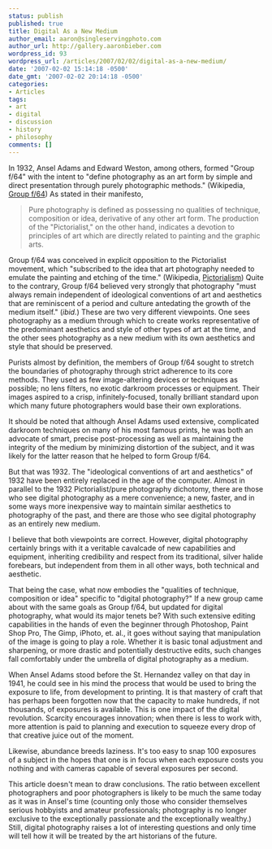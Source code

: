 ```yaml
---
status: publish
published: true
title: Digital As a New Medium
author_email: aaron@singleservingphoto.com
author_url: http://gallery.aaronbieber.com
wordpress_id: 93
wordpress_url: /articles/2007/02/02/digital-as-a-new-medium/
date: '2007-02-02 15:14:18 -0500'
date_gmt: '2007-02-02 20:14:18 -0500'
categories:
- Articles
tags:
- art
- digital
- discussion
- history
- philosophy
comments: []
---
```

In 1932, Ansel Adams and Edward Weston, among others, formed "Group
f/64" with the intent to "define photography as an art form by simple
and direct presentation through purely photographic methods."
(Wikipedia, [Group f/64](http://en.wikipedia.org/wiki/Group_f.64)) As
stated in their manifesto,

> Pure photography is defined as possessing no qualities of technique,
> composition or idea, derivative of any other art form. The production of the
> "Pictorialist," on the other hand, indicates a devotion to principles of art
> which are directly related to painting and the graphic arts.

Group f/64 was conceived in explicit opposition to the Pictorialist
movement, which "subscribed to the idea that art photography needed to
emulate the painting and etching of the time." (Wikipedia,
[Pictorialism](http://en.wikipedia.org/wiki/Pictorialism)) Quite to the
contrary, Group f/64 believed very strongly that photography "must
always remain independent of ideological conventions of art and
aesthetics that are reminiscent of a period and culture antedating the
growth of the medium itself." (_ibid._) These are two very
different viewpoints. One sees photography as a medium through which to
create works representative of the predominant aesthetics and style of
other types of art at the time, and the other sees photography as a new
medium with its own aesthetics and style that should be preserved.

Purists almost by definition, the members of Group f/64 sought to
stretch the boundaries of photography through strict adherence to its
core methods. They used as few image-altering devices or techniques as
possible; no lens filters, no exotic darkroom processes or equipment.
Their images aspired to a crisp, infinitely-focused, tonally brilliant
standard upon which many future photographers would base their own
explorations.

It should be noted that although Ansel Adams used extensive, complicated
darkroom techniques on many of his most famous prints, he was both an
advocate of smart, precise post-processing as well as maintaining the
integrity of the medium by minimizing distortion of the subject, and it
was likely for the latter reason that he helped to form Group f/64.

But that was 1932. The "ideological conventions of art and aesthetics"
of 1932 have been entirely replaced in the age of the computer. Almost
in parallel to the 1932 Pictorialist/pure photography dichotomy, there
are those who see digital photography as a mere convenience; a new,
faster, and in some ways more inexpensive way to maintain similar
aesthetics to photography of the past, and there are those who see
digital photography as an entirely new medium.

I believe that both viewpoints are correct. However, digital photography
certainly brings with it a veritable cavalcade of new capabilities and
equipment, inheriting credibility and respect from its traditional,
silver halide forebears, but independent from them in all other ways,
both technical and aesthetic.

That being the case, what now embodies the "qualities of technique,
composition or idea" specific to "digital photography?" If a new group
came about with the same goals as Group f/64, but updated for digital
photography, what would its major tenets be? With such extensive editing
capabilities in the hands of even the beginner through Photoshop, Paint
Shop Pro, The Gimp, iPhoto, et. al., it goes without saying that
manipulation of the image is going to play a role. Whether it is basic
tonal adjustment and sharpening, or more drastic and potentially
destructive edits, such changes fall comfortably under the umbrella of
digital photography as a medium.

When Ansel Adams stood before the St. Hernandez valley on that day in
1941, he could see in his mind the process that would be used to bring
the exposure to life, from development to printing. It is that mastery
of craft that has perhaps been forgotten now that the capacity to make
hundreds, if not thousands, of exposures is available. This is one
impact of the digital revolution. Scarcity encourages innovation; when
there is less to work with, more attention is paid to planning and
execution to squeeze every drop of that creative juice out of the
moment.

Likewise, abundance breeds laziness. It's too easy to snap 100 exposures
of a subject in the hopes that one is in focus when each exposure costs
you nothing and with cameras capable of several exposures per second.

This article doesn't mean to draw conclusions. The ratio between
excellent photographers and poor photographers is likely to be much the
same today as it was in Ansel's time (counting only those who consider
themselves serious hobbyists and amateur professionals; photography is
no longer exclusive to the exceptionally passionate and the
exceptionally wealthy.) Still, digital photography raises a lot of
interesting questions and only time will tell how it will be treated by
the art historians of the future.
